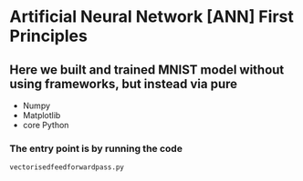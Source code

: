# Artificial Neural Network [ANN] First Principles

## Here we built and trained MNIST model without using frameworks, but instead via pure

* Numpy
* Matplotlib
* core Python

### The entry point is by running the code 

```
vectorisedfeedforwardpass.py
```
